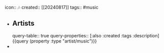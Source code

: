 icon:: 🎶
created:: [[20240817]]
tags:: #music

- ## Artists
  query-table:: true
  query-properties:: [:also :created :tags :description]
  {{query (property :type "artist/music")}}
-